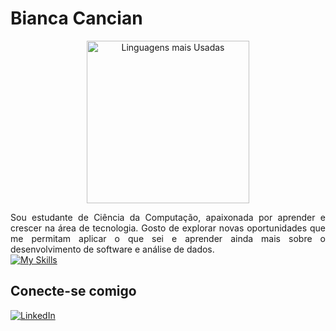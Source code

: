 <h1>
    <span>Bianca Cancian</span>
</h1>

  <p align="center">
  <a href="https://github.com/anuraghazra/github-readme-stats">
    <img src="https://github-readme-stats.vercel.app/api/top-langs/?username=BiancaCancian" alt="Linguagens mais Usadas" width="260" />
  </a>
</p>

<div style="text-align: justify;">
  Sou estudante de Ciência da Computação, apaixonada por aprender e crescer na área de tecnologia. Gosto de explorar novas oportunidades que me permitam aplicar o que sei e aprender ainda mais sobre o desenvolvimento de software e análise de dados.
</div>

<a href="https://skillicons.dev">
    <img src="https://skillicons.dev/icons?i=js,html,css,sass,bootstrap,python,flask,java,spring,mysql,postgresql,mongodb,react,typescript" alt="My Skills">
  </a>
 

## Conecte-se comigo

[![LinkedIn](https://img.shields.io/badge/-LinkedIn-000?style=for-the-badge&logo=linkedin&logoColor=FF00F6&color:FFF)](https://www.linkedin.com/in/bianca-cancian-4a60b61a3/)
